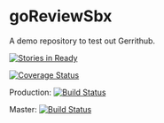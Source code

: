 goReviewSbx
===========

A demo repository to test out Gerrithub.

[![Stories in Ready](https://badge.waffle.io/skriptble/goreviewsbx.png?label=ready&title=Ready)](http://waffle.io/skriptble/goreviewsbx)

[![Coverage Status](https://img.shields.io/coveralls/skriptble/goReviewSbx.svg)](https://coveralls.io/r/skriptble/goReviewSbx?branch=master)

Production: [![Build Status](https://travis-ci.org/skriptble/goReviewSbx.svg?branch=produc)](https://travis-ci.org/skriptble/goReviewSbx)

Master: [![Build Status](https://travis-ci.org/skriptble/goReviewSbx.svg?branch=master)](https://travis-ci.org/skriptble/goReviewSbx)
